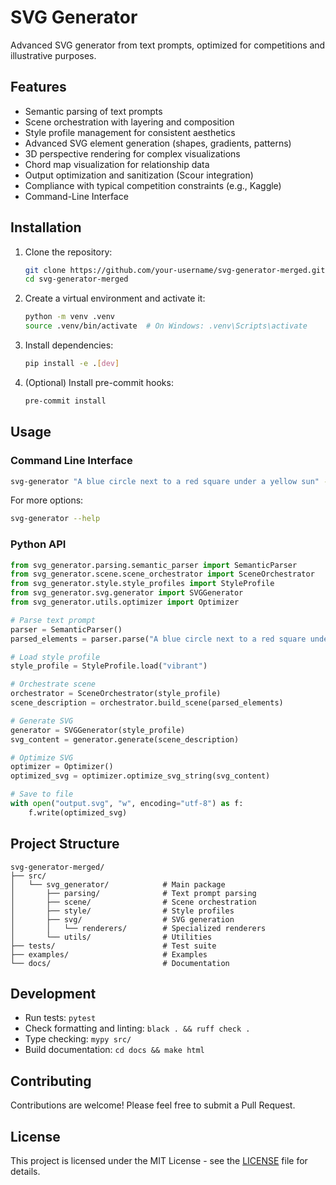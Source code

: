 # SVG Generator

Advanced SVG generator from text prompts, optimized for competitions and illustrative purposes.

## Features

* Semantic parsing of text prompts
* Scene orchestration with layering and composition
* Style profile management for consistent aesthetics
* Advanced SVG element generation (shapes, gradients, patterns)
* 3D perspective rendering for complex visualizations
* Chord map visualization for relationship data
* Output optimization and sanitization (Scour integration)
* Compliance with typical competition constraints (e.g., Kaggle)
* Command-Line Interface

## Installation

1. Clone the repository:
   ```bash
   git clone https://github.com/your-username/svg-generator-merged.git
   cd svg-generator-merged
   ```
2. Create a virtual environment and activate it:
   ```bash
   python -m venv .venv
   source .venv/bin/activate  # On Windows: .venv\Scripts\activate
   ```
3. Install dependencies:
   ```bash
   pip install -e .[dev]
   ```
4. (Optional) Install pre-commit hooks:
   ```bash
   pre-commit install
   ```

## Usage

### Command Line Interface

```bash
svg-generator "A blue circle next to a red square under a yellow sun" --style vibrant --output my_scene.svg
```

For more options:
```bash
svg-generator --help
```

### Python API

```python
from svg_generator.parsing.semantic_parser import SemanticParser
from svg_generator.scene.scene_orchestrator import SceneOrchestrator
from svg_generator.style.style_profiles import StyleProfile
from svg_generator.svg.generator import SVGGenerator
from svg_generator.utils.optimizer import Optimizer

# Parse text prompt
parser = SemanticParser()
parsed_elements = parser.parse("A blue circle next to a red square under a yellow sun")

# Load style profile
style_profile = StyleProfile.load("vibrant")

# Orchestrate scene
orchestrator = SceneOrchestrator(style_profile)
scene_description = orchestrator.build_scene(parsed_elements)

# Generate SVG
generator = SVGGenerator(style_profile)
svg_content = generator.generate(scene_description)

# Optimize SVG
optimizer = Optimizer()
optimized_svg = optimizer.optimize_svg_string(svg_content)

# Save to file
with open("output.svg", "w", encoding="utf-8") as f:
    f.write(optimized_svg)
```

## Project Structure

```
svg-generator-merged/
├── src/
│   └── svg_generator/            # Main package
│       ├── parsing/              # Text prompt parsing
│       ├── scene/                # Scene orchestration
│       ├── style/                # Style profiles
│       ├── svg/                  # SVG generation
│       │   └── renderers/        # Specialized renderers
│       └── utils/                # Utilities
├── tests/                        # Test suite
├── examples/                     # Examples
└── docs/                         # Documentation
```

## Development

* Run tests: `pytest`
* Check formatting and linting: `black . && ruff check .`
* Type checking: `mypy src/`
* Build documentation: `cd docs && make html`

## Contributing

Contributions are welcome! Please feel free to submit a Pull Request.

## License

This project is licensed under the MIT License - see the [LICENSE](LICENSE) file for details.
